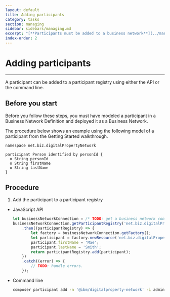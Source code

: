 ```yaml
---
layout: default
title: Adding participants
category: tasks
section: managing
sidebar: sidebars/managing.md
excerpt: "[**Participants must be added to a business network**](../managing/participant-add.html) before they can make transactions. Participants can create assets, and also exchange assets with other participants. A participant works with assets by submitting transactions."
index-order: 2
---
```


# Adding participants

---

A participant can be added to a participant registry using either the API or the command line.

## Before you start

Before you follow these steps, you must have modeled a participant in a Business
Network Definition and deployed it as a Business Network.

The procedure below shows an example using the following model of a participant
from the Getting Started walkthrough.

```
namespace net.biz.digitalPropertyNetwork

participant Person identified by personId {
  o String personId
  o String firstName
  o String lastName
}
```

## Procedure

1. Add the participant to a participant registry
  * JavaScript API

    ```javascript
    let businessNetworkConnection = /* TODO: get a business network connection */
    businessNetworkConnection.getParticipantRegistry('net.biz.digitalPropertyNetwork')
        .then((participantRegistry) => {
            let factory = businessNetworkConnection.getFactory();
            let participant = factory.newResource('net.biz.digitalPropertyNetwork', 'Person', 'mae@biznet.org');
            participant.firstName = 'Mae';
            participant.lastName = 'Smith';
            return participantRegistry.add(participant);
        })
        .catch((error) => {
            // TODO: handle errors.
        });

    ```

  * Command line

    ```bash
    composer participant add -n '@ibm/digitalproperty-network' -i admin -s Xurw3yU9zI0l -d '{"$class":"net.biz.digitalPropertyNetwork.Person","personId":"mae@biznet.org","firstName":"Mae","lastName":"Smith"}'
    ```
